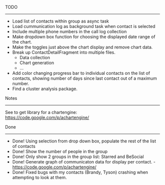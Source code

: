 TODO
___________________________________________________________________

- Load list of contacts within group as async task
- Load cummunication log as background task when contact is selected
- Include multiple phone numbers in the call log collection
- Make dropdown box function for choosing the displayed date range of the chart.
- Make the toggles just above the chart display and remove chart data.
- Break up ContactDetailFragment into multiple files.
    - Data collection
    - Chart generation
    - ...
- Add color changing progress bar to individual contacts on the list of contacts,
    showing number of days since last contact out of a maximum number.
- Find a cluster analysis package.

Notes
___________________________________________________________________
See to get library for a chartengine: https://code.google.com/p/achartengine/


Done
___________________________________________________________________
- Done! Using selection from drop down box, populate the rest of the list of contacts
- Done! Show the number of people in the group
- Done! Only show 2 groups in the group list: Starred and BeSocial
- Done! Generate graph of communicaton data for display per contact.
        - https://code.google.com/p/achartengine/
- Done! Fixed bugs with my contacts (Brandy, Tyson) crashing when attempting to look at them.
